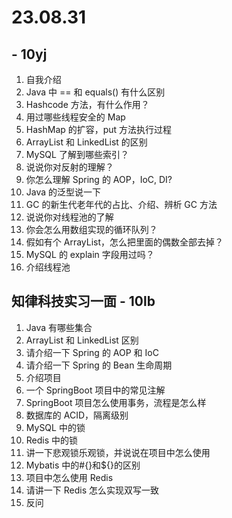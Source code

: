 # 23.08.31

## - 10yj

1. 自我介绍
2. Java 中 == 和 equals() 有什么区别
3. Hashcode 方法，有什么作用？
4. 用过哪些线程安全的 Map
5. HashMap 的扩容，put 方法执行过程
6. ArrayList 和 LinkedList 的区别
7. MySQL 了解到哪些索引？
8. 说说你对反射的理解？
9. 你怎么理解 Spring 的 AOP，IoC, DI?
10. Java 的泛型说一下
11. GC 的新生代老年代的占比、介绍、辨析 GC 方法
12. 说说你对线程池的了解
13. 你会怎么用数组实现的循环队列？
14. 假如有个 ArrayList，怎么把里面的偶数全部去掉？
15. MySQL 的 explain 字段用过吗？
16. 介绍线程池

## 知律科技实习一面 - 10lb

1. Java 有哪些集合
2. ArrayList 和 LinkedList 区别
3. 请介绍一下 Spring 的 AOP 和 IoC
4. 请介绍一下 Spring 的 Bean 生命周期
5. 介绍项目
6. 一个 SpringBoot 项目中的常见注解
7. SpringBoot 项目怎么使用事务，流程是怎么样
8. 数据库的 ACID，隔离级别
9. MySQL 中的锁
10. Redis 中的锁
11. 讲一下悲观锁乐观锁，并说说在项目中怎么使用
12. Mybatis 中的#{}和\${}的区别
13. 项目中怎么使用 Redis
14. 请讲一下 Redis 怎么实现双写一致
15. 反问